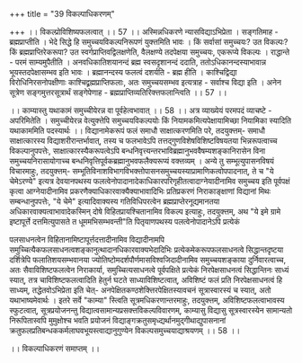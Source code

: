 +++
title = "39 विकल्पाधिकरणम्"

+++
।। विकल्प्रोविशिष्यफलत्वात् ।। 57 ।। अस्मिन्नधिकरणे न्यासविद्याऽभिप्रेता । सङ्गतिमाह - ब्रह्मप्राप्तीति । भेदे सिद्धे हि समुच्चयविकल्पनिरूपणं युक्त्तमिति भावः । किं सर्वासां समुच्चयः? उत विकल्पः? किं ब्रह्मप्राप्तिरेकरूपा? उत स्वर्गप्राप्तिवद्विलक्षणेति, वैलक्षण्ये तदपेक्षया समुच्चयः, एकरूप्ये विकल्पः । राद्धान्ते - परमं साम्यमुपैतीति । अनवधिकातिशयानन्दं ब्रह्म स्वसदृशानन्दं ददाति, ततोऽधिकानन्दस्याभावान्न भूयस्तदपेक्षासम्भव इति भावः । ब्रह्मानन्दस्य फलत्वं दशर्यति - ब्रह्म हीति । काश्चिद्विद्या विरोधिनिरसनोपक्षीणाः काश्चिद्व्रह्मप्राप्तिफलाः, अतः समुच्चयसम्भव इत्यत्राह - सर्वाश्च विद्या इति । अनेन सूत्रेण सङ्गमुत्तरसूत्रार्थं सङ्गेपेणाह - ब्रह्मप्राप्तिव्यतिरिक्त्तफलान्त्विति ।। 57 ।।

।। काम्यास्तु यथाकामं समुच्चीयेरन्न वा पूर्वहेत्वभावात् ।। 58 ।। अत्र व्याख्येयं परमपदं व्याचष्टे - अपरिमितेति । समुच्चीयेरन्न वेत्युक्त्तेपि समुच्चयविकल्पयोः किं नियामकमित्यपेक्षायामिच्छा नियामिका स्यादिति यथाकाममिति पदस्यार्थः ।। विद्यानामेकरूपं फलं समाधौ साक्षात्करणमिति परे, तदयुक्त्तम्- समाधौ साक्षात्कारस्य विद्याशरीरान्तर्भावात्, तस्य च फलभावेऽपि तत्तद्गुणविशेषविशिष्टविषयतया भिन्नरूपत्वाच्च विकल्पानुपपत्तेः, साक्षात्कारस्यैकरूपत्वेऽपि बन्धनिवृत्त्यन्तरभाविब्रह्मानुभववैषम्यशङ्कानिरासेन विना समुच्चयनिरासायोगाच्च बन्धनिवृत्तिपूर्वकब्रह्मानुभवफलैक्यरूप्यं वक्त्तव्यम् । अन्ये तु सम्भूत्युपासनविषयं विचारमाहुः, तदयुक्त्तम्- सम्भूतिविनाशविभागविभक्त्तोपासनसमुच्चयस्याप्रामाणिकत्वोपपादनात्, ते च "ये चेमेऽरण्ये" इत्यत्र देवयानपथस्य फलत्वेनोपादानादेकाधिकारपरिगृहीतत्वादाग्नेयादीनामिव समुच्चय इति पूर्वपक्षं कृत्वा आग्नेयादीनामिव प्रकरणैक्याधिकारवाक्यैक्याभावादिभिः प्रतिप्रकरणं निराकाङ्क्षाणां विद्यानां मिथः सम्बन्धानुपपत्तेः, "ये चेमे" इत्यादिवाक्यस्य गतिविधिपरत्वेन ब्रह्मप्राप्तेरनूद्यमानतया अधिकारवाक्यत्वाभावादेकस्मिन् दोषे विहितप्रायश्चितानामिव विकल्प इत्याहुः, तदयुक्त्तम्, अथ "ये इमे ग्रामे इष्टापूर्त्ते दत्तमित्युपासते त धूममभिसम्भवन्ती"ति पितृयाणपथस्य पलत्वेनोपादानेऽपि प्रत्येकं

पलसाधनत्वेन विहितानामिष्टापूर्त्तदत्तादीनामिव विद्यादीनामपि समुच्चित्यैकफलसाधनत्वशङ्कानुत्थादानधिकारवाक्यभेदादिभिः प्रत्येकमेकरूपफलसाधनत्वे सिद्धान्तदृष्टया दर्शित्रेपि फलातिशयसम्भवानया ज्योतिष्टोमदर्शपौर्णमासविश्वजिदादीनामिव समुच्चयशङ्काया दुर्निवारत्वाच्च, अतः सैवाविशिष्टफलत्वेन निराकार्या, समुच्चित्यसाधनत्वे पूर्वपक्षिते प्रत्येकं निरपेक्षसाधनत्वं सिद्धान्तिनः साध्यं स्यात्, तत्र चाविशिष्टफलत्वादिति हेतुर्न घटते साध्याविशिष्टत्वात्, अविशिष्टं फलं प्रति निरपेक्षसाधनत्वं हि साध्यम्, तद्धेतवोऽभिप्रेता इति चेत्- अनपेक्षितकण्ठशेक्त्तिरपेक्षितस्यावचनं सूत्रास्वारस्यं च स्यात्, अतो यथाभाष्यमेवार्थः । इतरे सर्वे "काम्या" स्त्विति सूत्रमधिकरणान्तरमाहुः, तदयुक्त्तम्, अविशिष्टफलत्वाभावस्य स्फुटत्वात्, सूत्रप्रयोजनन्तु विद्यात्वसामान्यप्रसक्त्तविकल्पविवारणम्, काम्यासु विद्यासु सूत्रस्वारस्येन सामान्यतो निरूपितास्वपि मुमुक्षोश्च भवति प्रयोजनं विद्याङ्गक्रतुसमृध्द्यर्थानमुद्गीथाद्युपासनानां क्रतुफलप्रतिबन्धककर्मलाघवभूयस्त्वाद्यानुगुण्येन विकल्पसमुच्चयाद्याश्रयणम् ।। 58 ।।

।। विकल्पाधिकरणं समाप्तम् ।।

